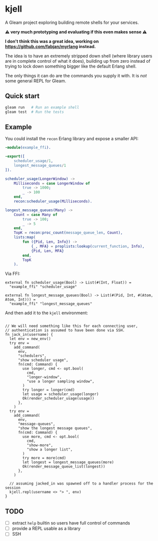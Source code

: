 # kjell

A Gleam project exploring building remote shells for your services.

**⚠️ very much prototyping and evaluating if this even makes sense ⚠️**

**I don't think this was a great idea, working on https://github.com/fabjan/myrlang instead.**

The idea is to have an extremely stripped down shell (where library users are
in complete control of what it does), building up from zero instead of trying
to lock down something bigger like the default Erlang shell.

The only things it can do are the commands you supply it with. It is _not_ some
general REPL for Gleam.

## Quick start

```sh
gleam run   # Run an example shell
gleam test  # Run the tests
```

## Example

You could install the `recon` Erlang library and expose a smaller API:

```erlang
-module(example_ffi).

-export([
    scheduler_usage/1,
    longest_message_queues/1
]).

scheduler_usage(LongerWindow) ->
    Milliseconds = case LongerWindow of
        true -> 1000;
        _ -> 100
    end,
    recon:scheduler_usage(Milliseconds).

longest_message_queues(Many) ->
    Count = case Many of
        true -> 100;
        _ -> 5
    end,
    TopK = recon:proc_count(message_queue_len, Count),
    lists:map(
        fun ({Pid, Len, Info}) ->
            {_, MFA} = proplists:lookup(current_function, Info),
            {Pid, Len, MFA}
        end,
        TopK
    ).
```

Via FFI:

```gleam
external fn scheduler_usage(Bool) -> List(#(Int, Float)) =
  "example_ffi" "scheduler_usage"

external fn longest_message_queues(Bool) -> List(#(Pid, Int, #(Atom, Atom, Int))) =
  "example_ffi" "longest_message_queues"
```

And then add it to the `kjell` environment:

```gleam

// We will need something like this for each connecting user,
// authentication is assumed to have been done via SSH.
fn jack_in(username) {
  let env = new_env()
  try env =
    add_command(
      env,
      "schedulers",
      "show scheduler usage",
      fn(cmd: Command) {
        use longer, cmd <- opt.bool(
          cmd,
          "longer-window",
          "use a longer sampling window",
        )
        try longer = longer(cmd)
        let usage = scheduler_usage(longer)
        Ok(render_scheduler_usage(usage))
      },
    )
  try env =
    add_command(
      env,
      "message-queues",
      "show the longest message queues",
      fn(cmd: Command) {
        use more, cmd <- opt.bool(
          cmd,
          "show-more",
          "show a longer list",
        )
        try more = more(cmd)
        let longest = longest_message_queues(more)
        Ok(render_message_queue_list(longest))
      },
    )

  // assuming jacked_in was spawned off to a handler process for the session
  kjell.repl(username <> "> ", env)
}
```

## TODO

- [ ] extract `help` builtin so users have full control of commands
- [ ] provide a REPL usable as a library
- [ ] SSH
